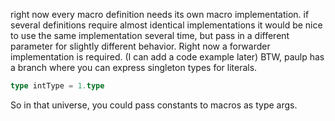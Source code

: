 right now every macro definition needs its own macro implementation. if several definitions require almost identical implementations it would be nice to use the same implementation several time, but pass in a different parameter for slightly different behavior. Right now a forwarder implementation is required. (I can add a code example later)
BTW, paulp has a branch where you can express singleton types for literals.

```scala
type intType = 1.type
```

So in that universe, you could pass constants to macros as type args.

